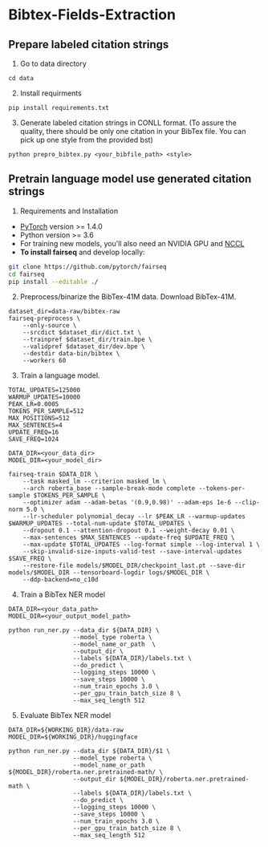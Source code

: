 # Bibtex-Fields-Extraction
## Prepare labeled citation strings 
1. Go to data directory
```
cd data
```
2. Install requirments
```
pip install requirements.txt
```
3. Generate labeled citation strings in CONLL format. (To assure the quality, there should be only one citation in your BibTex file. You can pick up one style from the provided bst)
```
python prepro_bibtex.py <your_bibfile_path> <style>
```
## Pretrain language model use generated citation strings
1. Requirements and Installation
* [PyTorch](http://pytorch.org/) version >= 1.4.0
* Python version >= 3.6
* For training new models, you'll also need an NVIDIA GPU and [NCCL](https://github.com/NVIDIA/nccl)
* **To install fairseq** and develop locally:
```bash
git clone https://github.com/pytorch/fairseq
cd fairseq
pip install --editable ./
```
2. Preprocess/binarize the BibTex-41M data. Download BibTex-41M.
```
dataset_dir=data-raw/bibtex-raw
fairseq-preprocess \
    --only-source \
    --srcdict $dataset_dir/dict.txt \
    --trainpref $dataset_dir/train.bpe \
    --validpref $dataset_dir/dev.bpe \
    --destdir data-bin/bibtex \
    --workers 60
```
3. Train a language model. 
```
TOTAL_UPDATES=125000   
WARMUP_UPDATES=10000    
PEAK_LR=0.0005          
TOKENS_PER_SAMPLE=512  
MAX_POSITIONS=512       
MAX_SENTENCES=4         
UPDATE_FREQ=16          
SAVE_FREQ=1024

DATA_DIR=<your_data_dir>
MODEL_DIR=<your_model_dir>

fairseq-train $DATA_DIR \
    --task masked_lm --criterion masked_lm \
    --arch roberta_base --sample-break-mode complete --tokens-per-sample $TOKENS_PER_SAMPLE \
    --optimizer adam --adam-betas '(0.9,0.98)' --adam-eps 1e-6 --clip-norm 5.0 \
    --lr-scheduler polynomial_decay --lr $PEAK_LR --warmup-updates $WARMUP_UPDATES --total-num-update $TOTAL_UPDATES \
    --dropout 0.1 --attention-dropout 0.1 --weight-decay 0.01 \
    --max-sentences $MAX_SENTENCES --update-freq $UPDATE_FREQ \
    --max-update $TOTAL_UPDATES --log-format simple --log-interval 1 \
    --skip-invalid-size-inputs-valid-test --save-interval-updates $SAVE_FREQ \
    --restore-file models/$MODEL_DIR/checkpoint_last.pt --save-dir models/$MODEL_DIR --tensorboard-logdir logs/$MODEL_DIR \
    --ddp-backend=no_c10d
```
4. Train a BibTex NER model
```
DATA_DIR=<your_data_path>
MODEL_DIR=<your_output_model_path>

python run_ner.py --data_dir ${DATA_DIR} \
                  --model_type roberta \
                  --model_name_or_path  \
                  --output_dir \
                  --labels ${DATA_DIR}/labels.txt \
                  --do_predict \
                  --logging_steps 10000 \
                  --save_steps 10000 \
                  --num_train_epochs 3.0 \
                  --per_gpu_train_batch_size 8 \
                  --max_seq_length 512
 ```                 
5. Evaluate BibTex NER model
```
DATA_DIR=${WORKING_DIR}/data-raw
MODEL_DIR=${WORKING_DIR}/huggingface

python run_ner.py --data_dir ${DATA_DIR}/$1 \
                  --model_type roberta \
                  --model_name_or_path ${MODEL_DIR}/roberta.ner.pretrained-math/ \
                  --output_dir ${MODEL_DIR}/roberta.ner.pretrained-math \
                  --labels ${DATA_DIR}/labels.txt \
                  --do_predict \
                  --logging_steps 10000 \
                  --save_steps 10000 \
                  --num_train_epochs 3.0 \
                  --per_gpu_train_batch_size 8 \
                  --max_seq_length 512
```
